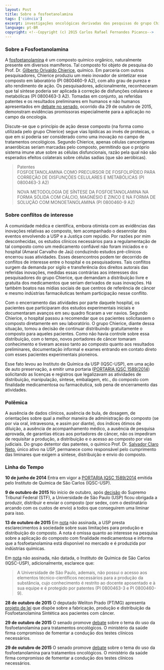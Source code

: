 ```yaml
---
layout: Post
title: Sobre a fosfoetanolamina
tags: ['ciência']
excerpt: investigações oncológicas derivadas das pesquisas do grupo Chierice
language: pt-BR
copyright: <!--Copyright (c) 2015 Carlos Rafael Fernandes Picanco-->
---
```

### Sobre a Fosfoetanolamina

A [fosfoetanolamina](https://pt.wikipedia.org/wiki/Fosfoetanolamina) é um composto químico orgânico, naturalmente presente em diversos mamíferos. Tal composto foi objeto de pesquisa do Prof. Dr. [Gilberto Orivaldo Chierice](http://lattes.cnpq.br/8034254143160012), químico. Em parceria com outros pesquisadores, Chierice produziu um meio inovador de sintetizar esse composto em laboratório (PI 0800460-9 A2), com alto grau de pureza e alto rendimento de ação. Os pesquisadores, adicionalmente, reconheceram que tal síntese poderia ser aplicada à correção de disfunções celulares e metabólicas (PI 0800463-3 A2). Tomadas em conjunto, as referidas patentes e os resultados preliminares em humanos e não humanos apresentados em [debate no senado](https://youtu.be/jLX0_bT8Gh0?t=37m31s), ocorrido dia 29 de outubro de 2015, demonstram evidências promissoras especialmente para a aplicação no campo da oncologia.

Discute-se que o princípio de ação desse composto (na forma como utilizada pelo grupo Chierice) segue vias lipídicas ao invés de proteicas, o que em si poderia ser considerado como uma inovação no campo de tratamentos oncológicos. Segundo Chierice, apenas células cancerígenas anaeróbicas seriam marcadas pelo composto, permitindo que o próprio sistema imune atue sobre as células disfuncionais, razão pela qual não são esperados efeitos colaterais sobre células sadias (que são aeróbicas).

> Patentes   
> FOSFOETANOLAMINA COMO PRECURSOR DE FOSFOLIPÍDEO PARA CORREÇÃO DE DISFUNÇÕES CELULARES E METABÓLICAS (PI 0800463-3 A2)
>
> NOVA METODOLOGIA DE SÍNTESE DA FOSFOETANOLAMINA NA FORMA SÓLIDA COM CÁLCIO, MAGNÉSIO E ZINCO E NA FORMA DE SOLUÇÃO COM MONOETANOLAMINA (PI 0800460-9 A2) 

### Sobre conflitos de interesse

A comunidade médica e científica, embora otimista com as evidências das inovações relativas ao composto, tem acompanhado o desenrolar dos eventos envolvendo a USP e a Justiça com repúdio. Por razões por mim desconhecidas, os estudos clínicos necessários para a regulamentação de tal composto como um medicamento confiável não foram iniciados e o hospital (Amaral Carvalho de Jaú) conduzindo estudos pré-clínicos encerrou suas atividades. Esses desencontros podem ter decorrido de conflitos de interesse entre o hospital e os pesquisadores. Tais conflitos surgem da demanda por sigilo e transferência dos direitos autorais das referidas inovações, medidas essas contrárias aos interesses dos pesquisadores do grupo Chierice, que demandam a distribuição livre e gratuita dos medicamentos que seriam derivados de suas inovações. Há taḿbém boatos nas mídias sociais de que centros de referência de câncer e mesmo indústrias farmacêuticas tenham participação nesse conflito. 

Com o encerramento das atividades por parte daquele hospital, os pacientes que participaram dos estudos experimentais iniciais e documentaram avanços em seu quadro ficaram a ver navios. Segundo Chierice, o hospital passou a recomendar que os pacientes solicitassem o composto diretamente em seu laboratório. O grupo Chierice, diante dessa situação, tomou a decisão de continuar distribuindo gratuitamente o composto para aqueles pacientes. Como não havia controle sobre essa distribuição, com o tempo, novos portadores de câncer tomaram conhecimento e tiveram acesso tanto ao composto quanto aos resultados preliminares, documentação informal e exames entrando em contato direto com esses pacientes experimentais pioneiros.

Esse fato levou ao Instituto de Química da USP (IQSC-USP), em uma ação de auto preservação, a emitir uma portaria ([PORTARIA IQSC 1589/2014](http://www5.iqsc.usp.br/files/2015/09/Portaria-distribuicao-de-medicamentos.pdf)) solicitando as licenças e registros que legalizavam as atividades de distribuição, manipulação, síntese, embalagem, etc., do composto com finalidade medicamentosa ou farmacêutica, sob pena de encerramento das atividades.

### Polêmica

A ausência de dados clínicos, ausência de bula, de dosagem, de orientações sobre qual a melhor maneira de administração do composto (se por via oral, intravesona, e assim por diante), dos índices ótimos de diluição, a ausência de acompanhamento médico, a ausência de pesquisa aprovada, de garantias éticas aos portadores de câncer, não os impediram de requisitar a produção, a distribuição e o acesso ao composto por vias judiciais. Do grupo detentor das patentes, o químico Prof. Dr. [Salvador Claro Neto](http://lattes.cnpq.br/7471848074648888), único ativo na USP, permanece como responsável pelo cumprimento das liminares que exigem a síntese, distribuição e envio do composto.

### Linha do Tempo

**10 de junho de 2014**
Entra em vigor a [PORTARIA IQSC 1589/2014](http://www5.iqsc.usp.br/files/2015/09/Portaria-distribuicao-de-medicamentos.pdf) emitida pelo Instituto de Química de São Carlos (IQSC-USP).

**9 de outubro de 2015**
No início de outubro, após [decisão](http://www.stf.jus.br/portal/cms/verNoticiaDetalhe.asp?idConteudo=301441) do Supremo Tribunal Federal (STF), a Universidade de São Paulo (USP) ficou obrigada a produzir, distribuir e enviar o composto (por sedex, com o destinatário arcando com os custos de envio) a todos que conseguirem uma liminar para isso. 

**13 de outubro de 2015**
Em [nota](http://www5.usp.br/99485/usp-divulga-comunicado-sobre-a-substancia-fosfoetanolamina/) não assinada, a USP presta esclarecimentos à sociedade sobre suas limitações para produção e distribuição do composto. A nota é omissa quanto ao interesse na pesquisa sobre a aplicação do composto com finalidade medicamentosa e informa que a fosfoetanolamina está disponível no mercado e é produzida por indústrias químicas. 

Em [nota](http://www5.iqsc.usp.br/esclarecimentos-a-sociedade/) não assinada, não datada, o Instituto de Química de São Carlos (IQSC-USP), adicionalmente, esclarece que:

> A Universidade de São Paulo, ademais, não possui o acesso aos elementos técnico-científicos necessários para a produção da substância, cujo conhecimento é restrito ao docente aposentado e à sua equipe e é protegido por patentes (PI 0800463-3 e PI 0800460-9).

**28 de outubro de 2015**
O deputado Weliton Prado (PT/MG) apresenta [projeto de lei](http://www2.camara.leg.br/proposicoesWeb/fichadetramitacao?idProposicao=2025544) que dispõe sobre a fabricação, produção e distribuição da Fosfoetanolamina Sintética aos pacientes com câncer.

**29 de outubro de 2015**
O senado promove [debate](https://youtu.be/jLX0_bT8Gh0?t=37m31s) sobre o tema do uso da fosfoetanolamina para tratamentos oncológicos. O ministério da saúde firma compromisso de fomentar a condução dos testes clínicos necessários.

**29 de outubro de 2015**
O senado promove [debate](https://youtu.be/jLX0_bT8Gh0?t=37m31s) sobre o tema do uso da fosfoetanolamina para tratamentos oncológicos. O ministério da saúde firma compromisso de fomentar a condução dos testes clínicos necessários.

